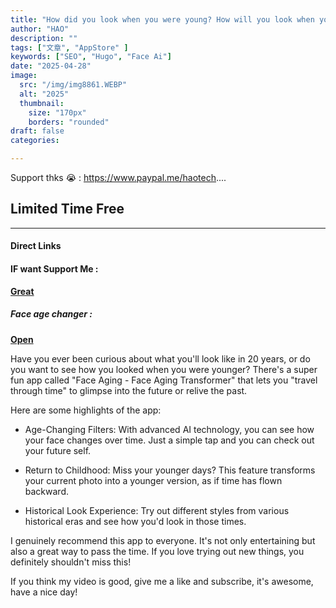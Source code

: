 ```yaml
---
title: "How did you look when you were young? How will you look when you're old?"
author: "HAO"
description: ""
tags: ["文章", "AppStore" ]
keywords: ["SEO", "Hugo", "Face Ai"]
date: "2025-04-28"
image:
  src: "/img/img8861.WEBP"
  alt: "2025"
  thumbnail:
    size: "170px"
    borders: "rounded"
draft: false
categories:

---
```


Support thks 😭 : https://www.paypal.me/haotech....
<!--more-->

## **Limited Time Free**

---

#### **Direct Links**

#### **<and font style="background: "> IF want Support Me :</font>** 
**[ Great](https://www.paypal.me/haotech)**

##### **<and font style="background: "> Face age changer : </font>** 
**[Open](https://apps.apple.com/tw/app/agelapse-face-age-changer/id6744670522)**

Have you ever been curious about what you'll look like in 20 years, or do you want to see how you looked when you were younger? There's a super fun app called "Face Aging - Face Aging Transformer" that lets you "travel through time" to glimpse into the future or relive the past.

Here are some highlights of the app:

- Age-Changing Filters: With advanced AI technology, you can see how your face changes over time. Just a simple tap and you can check out your future self.

- Return to Childhood: Miss your younger days? This feature transforms your current photo into a younger version, as if time has flown backward.

- Historical Look Experience: Try out different styles from various historical eras and see how you'd look in those times.

I genuinely recommend this app to everyone. It's not only entertaining but also a great way to pass the time. If you love trying out new things, you definitely shouldn't miss this!

If you think my video is good, give me a like and subscribe, it's awesome, have a nice day!